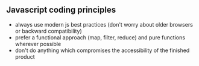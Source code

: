 ## Javascript coding principles

- always use modern js best practices (don't worry about older browsers or
  backward compatibility)
- prefer a functional approach (map, filter, reduce) and pure functions wherever
  possible
- don't do anything which compromises the accessibility of the finished product
